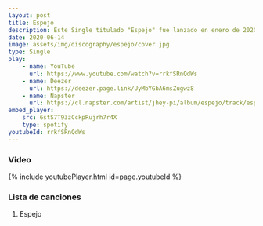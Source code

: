 ```yaml
---
layout: post
title: Espejo
description: Este Single titulado "Espejo" fue lanzado en enero de 2020 y a traves del  genero Latino narra la exploración del proceso de creación musical de Jehy Pi.
date: 2020-06-14
image: assets/img/discography/espejo/cover.jpg
type: Single
play:
    - name: YouTube
      url: https://www.youtube.com/watch?v=rrkfSRnQdWs
    - name: Deezer
      url: https://deezer.page.link/UyMbYGbA6msZugwz8
    - name: Napster
      url: https://cl.napster.com/artist/jhey-pi/album/espejo/track/espejo
embed_player:
    src: 6stS7T93zCckpRujrh7r4X
    type: spotify
youtubeId: rrkfSRnQdWs
---
```

### Video
{% include youtubePlayer.html id=page.youtubeId %}


### Lista de canciones

1. Espejo

